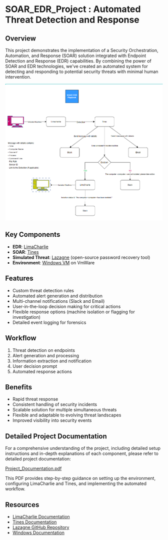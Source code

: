 # SOAR_EDR_Project : Automated Threat Detection and Response

## Overview

This project demonstrates the implementation of a Security Orchestration, Automation, and Response (SOAR) solution integrated with Endpoint Detection and Response (EDR) capabilities. By combining the power of SOAR and EDR technologies, we've created an automated system for detecting and responding to potential security threats with minimal human intervention.

![Alt text](./workflow.png)

## Key Components

- **EDR**: [LimaCharlie](https://limacharlie.io/)
- **SOAR**: [Tines](https://www.tines.com/)
- **Simulated Threat**: [Lazagne](https://github.com/AlessandroZ/LaZagne) (open-source password recovery tool)
- **Environment**: [Windows VM](https://www.microsoft.com/en-us/windows-server) on VmWare

## Features

- Custom threat detection rules
- Automated alert generation and distribution
- Multi-channel notifications (Slack and Email)
- User-in-the-loop decision making for critical actions
- Flexible response options (machine isolation or flagging for investigation)
- Detailed event logging for forensics

## Workflow

1. Threat detection on endpoints
2. Alert generation and processing
3. Information extraction and notification
4. User decision prompt
5. Automated response actions

## Benefits

- Rapid threat response
- Consistent handling of security incidents
- Scalable solution for multiple simultaneous threats
- Flexible and adaptable to evolving threat landscapes
- Improved visibility into security events

## Detailed Project Documentation

For a comprehensive understanding of the project, including detailed setup instructions and in-depth explanations of each component, please refer to detailed project documentation:

[Project_Documentation.pdf](./SOAR_EDR_Project.pdf)

This PDF provides step-by-step guidance on setting up the environment, configuring LimaCharlie and Tines, and implementing the automated workflow.

## Resources

- [LimaCharlie Documentation](https://docs.limacharlie.io/)
- [Tines Documentation](https://www.tines.com/docs)
- [Lazagne GitHub Repository](https://github.com/AlessandroZ/LaZagne)
- [Windows Documentation](https://learn.microsoft.com/en-us/windows/)
